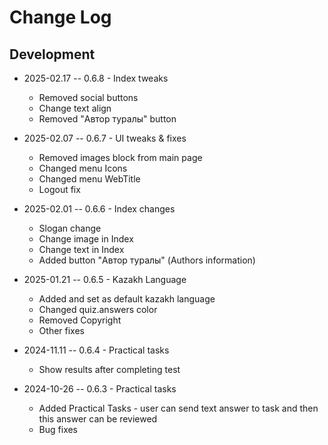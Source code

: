 # Change Log

## Development

* 2025-02.17 -- 0.6.8 - Index tweaks
  * Removed social buttons
  * Change text align
  * Removed "Автор туралы" button 

* 2025-02.07 -- 0.6.7 - UI tweaks & fixes
  * Removed images block from main page
  * Changed menu Icons
  * Changed menu WebTitle 
  * Logout fix

* 2025-02.01 -- 0.6.6 - Index changes
  * Slogan change
  * Change image in Index
  * Change text in Index
  * Added button "Автор туралы" (Authors information)

* 2025-01.21 -- 0.6.5 - Kazakh Language
  * Added and set as default kazakh language
  * Changed quiz.answers color
  * Removed Copyright
  * Other fixes

* 2024-11.11 -- 0.6.4 - Practical tasks
  * Show results after completing test

* 2024-10-26 -- 0.6.3 - Practical tasks
  * Added Practical Tasks - user can send text answer to task and then this answer can be reviewed
  * Bug fixes